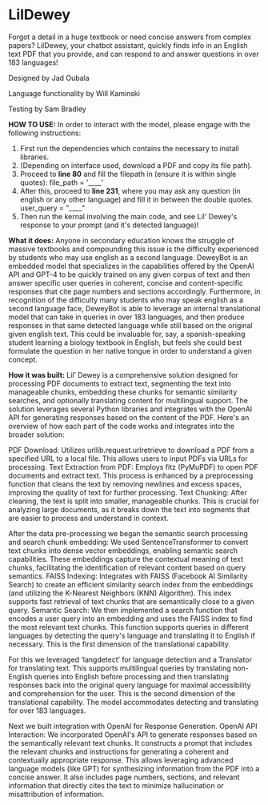 # LilDewey
Forgot a detail in a huge textbook or need concise answers from complex papers? LilDewey, your chatbot assistant, quickly finds info in an English text PDF that you provide, and can respond to and answer questions in over 183 languages!

Designed by Jad Oubala

Language functionality by Will Kaminski

Testing by Sam Bradley

**HOW TO USE:**
In order to interact with the model, please engage with the following instructions:

1. First run the dependencies which contains the necessary to install libraries.
2. (Depending on interface used, download a PDF and copy its file path).
3. Proceed to **line 80** and fill the filepath in (ensure it is within single quotes): file_path = '____'
4. After this, proceed to **line 231**, where you may ask any question (in english or any other language) and fill it in between the double quotes. user_query = "____"
5. Then run the kernal involving the main code, and see Lil' Dewey's response to your prompt (and it's detected language)!

**What it does:**
Anyone in secondary education knows the struggle of massive textbooks and compounding this issue is the difficulty experienced by students who may use english as a second language. DeweyBot is an embedded model that specializes in the capabilities offered by the OpenAI API and GPT-4 to be quickly trained on any given corpus of text and then answer specific user queries in coherent, concise and content-specific responses that cite page numbers and sections accordingly. Furthermore, in recognition of the difficulty many students who may speak english as a second language face, DeweyBot is able to leverage an internal translational model that can take in queries in over 183 languages, and then produce responses in that same detected language while still based on the original given english text. This could be invaluable for, say, a spanish-speaking student learning a biology textbook in English, but feels she could best formulate the question in her native tongue in order to understand a given concept.

**How it was built:**
Lil’ Dewey is a comprehensive solution designed for processing PDF documents to extract text, segmenting the text into manageable chunks, embedding these chunks for semantic similarity searches, and optionally translating content for multilingual support. The solution leverages several Python libraries and integrates with the OpenAI API for generating responses based on the content of the PDF. Here's an overview of how each part of the code works and integrates into the broader solution:

PDF Download: Utilizes urllib.request.urlretrieve to download a PDF from a specified URL to a local file. This allows users to input PDFs via URLs for processing. Text Extraction from PDF: Employs fitz (PyMuPDF) to open PDF documents and extract text. This process is enhanced by a preprocessing function that cleans the text by removing newlines and excess spaces, improving the quality of text for further processing. Text Chunking: After cleaning, the text is split into smaller, manageable chunks. This is crucial for analyzing large documents, as it breaks down the text into segments that are easier to process and understand in context.

After the data pre-processing we began the semantic search processing and search chunk embedding: We used SentenceTransformer to convert text chunks into dense vector embeddings, enabling semantic search capabilities. These embeddings capture the contextual meaning of text chunks, facilitating the identification of relevant content based on query semantics. FAISS Indexing: Integrates with FAISS (Facebook AI Similarity Search) to create an efficient similarity search index from the embeddings (and utilizing the K-Nearest Neighbors (KNN) Algorithm). This index supports fast retrieval of text chunks that are semantically close to a given query. Semantic Search: We then implemented a search function that encodes a user query into an embedding and uses the FAISS index to find the most relevant text chunks. This function supports queries in different languages by detecting the query's language and translating it to English if necessary. This is the first dimension of the translational capability.

For this we leveraged ‘langdetect’ for language detection and a Translator for translating text. This supports multilingual queries by translating non-English queries into English before processing and then translating responses back into the original query language for maximal accessibility and comprehension for the user. This is the second dimension of the translational capability. The model accommodates detecting and translating for over 183 languages.

Next we built integration with OpenAI for Response Generation. OpenAI API Interaction: We incorporated OpenAI's API to generate responses based on the semantically relevant text chunks. It constructs a prompt that includes the relevant chunks and instructions for generating a coherent and contextually appropriate response. This allows leveraging advanced language models (like GPT) for synthesizing information from the PDF into a concise answer. It also includes page numbers, sections, and relevant information that directly cites the text to minimize hallucination or misattribution of information.
